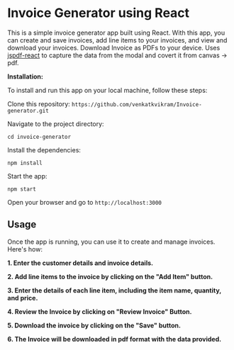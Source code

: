# Invoice Generator using React
This is a simple invoice generator app built using React. With this app, you can create and save invoices, add line items to your invoices, and view and download your invoices.  Download Invoice as PDFs to your device. Uses [jspdf-react](https://www.npmjs.com/package/jspdf-react) to capture the data from the modal and covert it from canvas -> pdf.

**Installation:**

To install and run this app on your local machine, follow these steps:

Clone this repository: `https://github.com/venkatkvikram/Invoice-generator.git`


Navigate to the project directory: 

`cd invoice-generator`


Install the dependencies:

`npm install`

Start the app:

`npm start`

Open your browser and go to `http://localhost:3000`

## Usage

Once the app is running, you can use it to create and manage invoices. Here's how:


**1. Enter the customer details and invoice details.**

**2. Add line items to the invoice by clicking on the "Add Item" button.**

**3. Enter the details of each line item, including the item name, quantity, and price.**

**4. Review the Invoice by clicking on "Review Invoice" Button.**

**5. Download the invoice by clicking on the "Save" button.**

**6. The Invoice will be downloaded in pdf format with the data provided.**